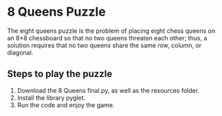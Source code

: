 # 8 Queens Puzzle

The eight queens puzzle is the problem of placing eight chess queens on an 8×8 chessboard so that no two queens threaten each other; thus, a solution requires that no two queens share the same row, column, or diagonal. 

## Steps to play the puzzle
1) Download the 8 Queens final.py, as well as the resources folder.
2) Install the library pyglet.
3) Run the code and enjoy the game.
